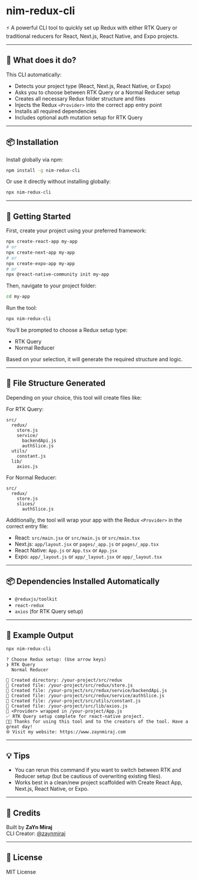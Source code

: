 # nim-redux-cli

⚡ A powerful CLI tool to quickly set up Redux with either RTK Query or traditional reducers for React, Next.js, React Native, and Expo projects.

---

## 🔧 What does it do?

This CLI automatically:

- Detects your project type (React, Next.js, React Native, or Expo)
- Asks you to choose between RTK Query or a Normal Reducer setup
- Creates all necessary Redux folder structure and files
- Injects the Redux `<Provider>` into the correct app entry point
- Installs all required dependencies
- Includes optional auth mutation setup for RTK Query

---

## 📦 Installation

Install globally via npm:

```bash
npm install -g nim-redux-cli
```

Or use it directly without installing globally:

```bash
npx nim-redux-cli
```

---

## 🚀 Getting Started

First, create your project using your preferred framework:

```bash
npx create-react-app my-app
# or
npx create-next-app my-app
# or
npx create-expo-app my-app
# or
npx @react-native-community init my-app
```

Then, navigate to your project folder:

```bash
cd my-app
```

Run the tool:

```bash
npx nim-redux-cli
```

You’ll be prompted to choose a Redux setup type:

- RTK Query
- Normal Reducer

Based on your selection, it will generate the required structure and logic.

---

## 🧱 File Structure Generated

Depending on your choice, this tool will create files like:

For RTK Query:

```
src/
  redux/
    store.js
    service/
      backendApi.js
      authSlice.js
  utils/
    constant.js
  lib/
    axios.js
```

For Normal Reducer:

```
src/
  redux/
    store.js
    slices/
      authSlice.js
```

Additionally, the tool will wrap your app with the Redux `<Provider>` in the correct entry file:

- React: `src/main.jsx` or `src/main.js` or `src/main.tsx`
- Next.js: `app/layout.jsx` or `pages/_app.js` or `pages/_app.tsx`
- React Native: `App.js` or `App.tsx` or `App.jsx`
- Expo: `app/_layout.js` or `app/_layout.jsx` or `app/_layout.tsx`

---

## 📦 Dependencies Installed Automatically

- `@reduxjs/toolkit`
- `react-redux`
- `axios` (for RTK Query setup)

---

## 🧪 Example Output

```bash
npx nim-redux-cli
```

```
? Choose Redux setup: (Use arrow keys)
❯ RTK Query
  Normal Reducer

📁 Created directory: /your-project/src/redux
📄 Created file: /your-project/src/redux/store.js
📄 Created file: /your-project/src/redux/service/backendApi.js
📄 Created file: /your-project/src/redux/service/authSlice.js
📄 Created file: /your-project/src/utils/constant.js
📄 Created file: /your-project/src/lib/axios.js
🧵 <Provider> wrapped in /your-project/App.js
✅ RTK Query setup complete for react-native project.
👨‍💻 Thanks for using this tool and to the creators of the tool. Have a great day!
🌐 Visit my website: https://www.zaynmiraj.com
```

---

## 💡 Tips

- You can rerun this command if you want to switch between RTK and Reducer setup (but be cautious of overwriting existing files).
- Works best in a clean/new project scaffolded with Create React App, Next.js, React Native, or Expo.

---

## 🙏 Credits

Built by **ZaYn Miraj**  
CLI Creator: [@zaynmiraj](https://www.zaynmiraj.com)

---

## 🪪 License

MIT License
